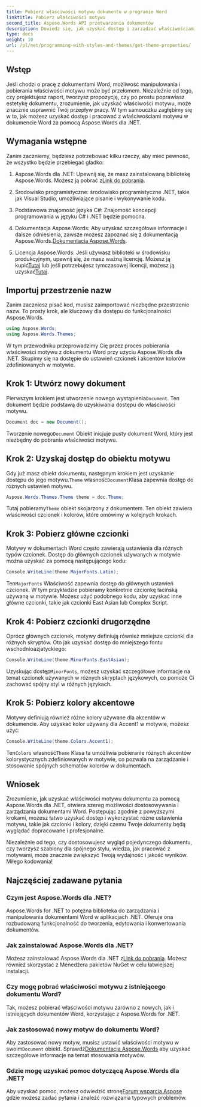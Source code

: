 ```yaml
---
title: Pobierz właściwości motywu dokumentu w programie Word
linktitle: Pobierz właściwości motywu
second_title: Aspose.Words API przetwarzania dokumentów
description: Dowiedz się, jak uzyskać dostęp i zarządzać właściwościami motywu dokumentu w programie Word za pomocą Aspose.Words dla .NET. Naucz się pobierać czcionki i kolory z naszego przewodnika.
type: docs
weight: 10
url: /pl/net/programming-with-styles-and-themes/get-theme-properties/
---
```

## Wstęp

Jeśli chodzi o pracę z dokumentami Word, możliwość manipulowania i pobierania właściwości motywu może być przełomem. Niezależnie od tego, czy projektujesz raport, tworzysz propozycję, czy po prostu poprawiasz estetykę dokumentu, zrozumienie, jak uzyskać właściwości motywu, może znacznie usprawnić Twój przepływ pracy. W tym samouczku zagłębimy się w to, jak możesz uzyskać dostęp i pracować z właściwościami motywu w dokumencie Word za pomocą Aspose.Words dla .NET.

## Wymagania wstępne

Zanim zaczniemy, będziesz potrzebować kilku rzeczy, aby mieć pewność, że wszystko będzie przebiegać gładko:

1.  Aspose.Words dla .NET: Upewnij się, że masz zainstalowaną bibliotekę Aspose.Words. Możesz ją pobrać z[Link do pobrania](https://releases.aspose.com/words/net/).

2. Środowisko programistyczne: środowisko programistyczne .NET, takie jak Visual Studio, umożliwiające pisanie i wykonywanie kodu.

3. Podstawowa znajomość języka C#: Znajomość koncepcji programowania w języku C# i .NET będzie pomocna.

4.  Dokumentacja Aspose.Words: Aby uzyskać szczegółowe informacje i dalsze odniesienia, zawsze możesz zapoznać się z dokumentacją Aspose.Words.[Dokumentacja Aspose.Words](https://reference.aspose.com/words/net/).

5. Licencja Aspose.Words: Jeśli używasz biblioteki w środowisku produkcyjnym, upewnij się, że masz ważną licencję. Możesz ją kupić[Tutaj](https://purchase.aspose.com/buy) lub jeśli potrzebujesz tymczasowej licencji, możesz ją uzyskać[Tutaj](https://purchase.aspose.com/temporary-license/).

## Importuj przestrzenie nazw

Zanim zaczniesz pisać kod, musisz zaimportować niezbędne przestrzenie nazw. To prosty krok, ale kluczowy dla dostępu do funkcjonalności Aspose.Words.

```csharp
using Aspose.Words;
using Aspose.Words.Themes;
```

W tym przewodniku przeprowadzimy Cię przez proces pobierania właściwości motywu z dokumentu Word przy użyciu Aspose.Words dla .NET. Skupimy się na dostępie do ustawień czcionek i akcentów kolorów zdefiniowanych w motywie.

## Krok 1: Utwórz nowy dokument

 Pierwszym krokiem jest utworzenie nowego wystąpienia`Document`. Ten dokument będzie podstawą do uzyskiwania dostępu do właściwości motywu.

```csharp
Document doc = new Document();
```

 Tworzenie nowego`Document` Obiekt inicjuje pusty dokument Word, który jest niezbędny do pobrania właściwości motywu.

## Krok 2: Uzyskaj dostęp do obiektu motywu

 Gdy już masz obiekt dokumentu, następnym krokiem jest uzyskanie dostępu do jego motywu.`Theme` własność`Document`Klasa zapewnia dostęp do różnych ustawień motywu.

```csharp
Aspose.Words.Themes.Theme theme = doc.Theme;
```

 Tutaj pobieramy`Theme` obiekt skojarzony z dokumentem. Ten obiekt zawiera właściwości czcionek i kolorów, które omówimy w kolejnych krokach.

## Krok 3: Pobierz główne czcionki

Motywy w dokumentach Word często zawierają ustawienia dla różnych typów czcionek. Dostęp do głównych czcionek używanych w motywie można uzyskać za pomocą następującego kodu:

```csharp
Console.WriteLine(theme.MajorFonts.Latin);
```

 Ten`MajorFonts` Właściwość zapewnia dostęp do głównych ustawień czcionek. W tym przykładzie pobieramy konkretnie czcionkę łacińską używaną w motywie. Możesz użyć podobnego kodu, aby uzyskać inne główne czcionki, takie jak czcionki East Asian lub Complex Script.

## Krok 4: Pobierz czcionki drugorzędne

Oprócz głównych czcionek, motywy definiują również mniejsze czcionki dla różnych skryptów. Oto jak uzyskać dostęp do mniejszego fontu wschodnioazjatyckiego:

```csharp
Console.WriteLine(theme.MinorFonts.EastAsian);
```

 Uzyskując dostęp`MinorFonts`, możesz uzyskać szczegółowe informacje na temat czcionek używanych w różnych skryptach językowych, co pomoże Ci zachować spójny styl w różnych językach.

## Krok 5: Pobierz kolory akcentowe

Motywy definiują również różne kolory używane dla akcentów w dokumencie. Aby uzyskać kolor używany dla Accent1 w motywie, możesz użyć:

```csharp
Console.WriteLine(theme.Colors.Accent1);
```

 Ten`Colors` własność`Theme` Klasa ta umożliwia pobieranie różnych akcentów kolorystycznych zdefiniowanych w motywie, co pozwala na zarządzanie i stosowanie spójnych schematów kolorów w dokumentach.

## Wniosek

Zrozumienie, jak uzyskać właściwości motywu dokumentu za pomocą Aspose.Words dla .NET, otwiera szereg możliwości dostosowywania i zarządzania dokumentami Word. Postępując zgodnie z powyższymi krokami, możesz łatwo uzyskać dostęp i wykorzystać różne ustawienia motywu, takie jak czcionki i kolory, dzięki czemu Twoje dokumenty będą wyglądać dopracowane i profesjonalne.

Niezależnie od tego, czy dostosowujesz wygląd pojedynczego dokumentu, czy tworzysz szablony dla spójnego stylu, wiedza, jak pracować z motywami, może znacznie zwiększyć Twoją wydajność i jakość wyników. Miłego kodowania!

## Najczęściej zadawane pytania

### Czym jest Aspose.Words dla .NET?

Aspose.Words for .NET to potężna biblioteka do zarządzania i manipulowania dokumentami Word w aplikacjach .NET. Oferuje ona rozbudowaną funkcjonalność do tworzenia, edytowania i konwertowania dokumentów.

### Jak zainstalować Aspose.Words dla .NET?

 Możesz zainstalować Aspose.Words dla .NET z[Link do pobrania](https://releases.aspose.com/words/net/). Możesz również skorzystać z Menedżera pakietów NuGet w celu łatwiejszej instalacji.

### Czy mogę pobrać właściwości motywu z istniejącego dokumentu Word?

Tak, możesz pobierać właściwości motywu zarówno z nowych, jak i istniejących dokumentów Word, korzystając z Aspose.Words for .NET.

### Jak zastosować nowy motyw do dokumentu Word?

 Aby zastosować nowy motyw, musisz ustawić właściwości motywu w swoim`Document` obiekt. Sprawdź[Dokumentacja Aspose.Words](https://reference.aspose.com/words/net/) aby uzyskać szczegółowe informacje na temat stosowania motywów.

### Gdzie mogę uzyskać pomoc dotyczącą Aspose.Words dla .NET?

 Aby uzyskać pomoc, możesz odwiedzić stronę[Forum wsparcia Aspose](https://forum.aspose.com/c/words/8) gdzie możesz zadać pytania i znaleźć rozwiązania typowych problemów.